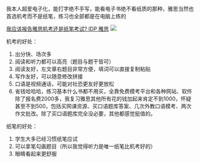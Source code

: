 ---
---

我本人超爱电子化，能打字绝不手写，能看电子书绝不看纸质的那种，雅思当然也首选机考而不是纸笔，练习也全部都是在电脑上练的

[我应该报告雅思机考还是纸笔考试? IDP 雅思](https://ielts.idp.com/hongkong/about/article-computer-delivered-paper-based-ielts-comparison/zh-hans)
![](https://picture-guan.oss-cn-hangzhou.aliyuncs.com/20220816143118.png)


机考的好处：
1. 出分快、场次多 
2. 阅读和听力都可以高亮（题目与题干皆可）
3. 阅读友好，左文章右题目非常方便，填词可以直接复制粘贴  
4. 写作友好，可以随意修改拼接 
5. 口语是视频通话，可能对社恐更友好更放松
6. 省钱哈哈哈，练习基本什么书都不用买，全靠免费模考平台和各种网站、软件
   除了报名费2000多，我复习雅思其他所有花的钱加起来肯定不到1000，怀疑甚至不到500，包括买网课资源、买口语题库答案、几次外教口语模考、两次作文批改。除了买口语题库完全没必要，其他都感觉挺值的。


纸笔的好处：
1. 学生大多已经习惯纸笔应试
2. 可以拿笔勾画题目（所以我觉得听力是唯一纸笔比机考好的）
3. 眼睛看起来更舒服

